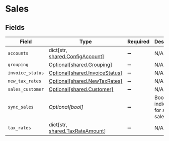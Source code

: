 # Sales


## Fields

| Field                                                                       | Type                                                                        | Required                                                                    | Description                                                                 |
| --------------------------------------------------------------------------- | --------------------------------------------------------------------------- | --------------------------------------------------------------------------- | --------------------------------------------------------------------------- |
| `accounts`                                                                  | dict[str, [shared.ConfigAccount](undefined/models/shared/configaccount.md)] | :heavy_minus_sign:                                                          | N/A                                                                         |
| `grouping`                                                                  | [Optional[shared.Grouping]](undefined/models/shared/grouping.md)            | :heavy_minus_sign:                                                          | N/A                                                                         |
| `invoice_status`                                                            | [Optional[shared.InvoiceStatus]](undefined/models/shared/invoicestatus.md)  | :heavy_minus_sign:                                                          | N/A                                                                         |
| `new_tax_rates`                                                             | [Optional[shared.NewTaxRates]](undefined/models/shared/newtaxrates.md)      | :heavy_minus_sign:                                                          | N/A                                                                         |
| `sales_customer`                                                            | [Optional[shared.Customer]](undefined/models/shared/customer.md)            | :heavy_minus_sign:                                                          | N/A                                                                         |
| `sync_sales`                                                                | *Optional[bool]*                                                            | :heavy_minus_sign:                                                          | Boolean indicator for syncing sales.                                        |
| `tax_rates`                                                                 | dict[str, [shared.TaxRateAmount](undefined/models/shared/taxrateamount.md)] | :heavy_minus_sign:                                                          | N/A                                                                         |